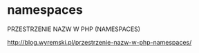 # namespaces
PRZESTRZENIE NAZW W PHP (NAMESPACES)

http://blog.wyremski.pl/przestrzenie-nazw-w-php-namespaces/

